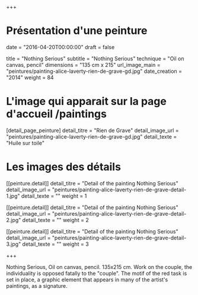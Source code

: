 +++
# Présentation d'une peinture
date = "2016-04-20T00:00:00"
draft = false

title = "Nothing Serious"
subtitle = "Nothing Serious"
technique = "Oil on canvas, pencil"
dimensions = "135 cm x 215"
url_image_main = "peintures/painting-alice-laverty-rien-de-grave-gd.jpg"
date_creation = "2014"
weight = 84

# L'image qui apparait sur la page d'accueil /paintings
[detail_page_peinture]
detail_titre = "Rien de Grave"
detail_image_url = "peintures/painting-alice-laverty-rien-de-grave-gd.jpg"
detail_texte = "Huile sur toile"

# Les images des détails
[[peinture.detail]]
detail_titre = "Detail of the painting Nothing Serious"
detail_image_url = "peintures/painting-alice-laverty-rien-de-grave-detail-1.jpg"
detail_texte = ""
weight = 1

[[peinture.detail]]
detail_titre = "Detail of the painting Nothing Serious"
detail_image_url = "peintures/painting-alice-laverty-rien-de-grave-detail-2.jpg"
detail_texte = ""
weight = 2

[[peinture.detail]]
detail_titre = "Detail of the painting Nothing Serious"
detail_image_url = "peintures/painting-alice-laverty-rien-de-grave-detail-3.jpg"
detail_texte = ""
weight = 3

+++

Nothing Serious, Oil on canvas, pencil. 135x215 cm. Work on the couple, the individuality is opposed fatally to the "couple". The motif of the red task is set in place, a graphic element that appears in many of the artist's paintings, as a signature.
